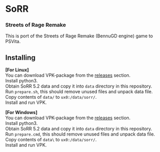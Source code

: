 # SoRR

### Streets of Rage Remake

This is port of the Streets of Rage Remake (BennuGD engine) game to PSVita.


## Installing

**[For Linux]**  
You can download VPK-package from the [releases](https://github.com/isage/sorr-vita/releases) section.  
Install python3.   
Obtain SoRR 5.2 data and copy it into `data` directory in this repository.  
Run `prepare.sh`, this should remove unused files and unpack data file.  
Copy contents of `data/` to `ux0:/data/sorr/`.  
Install and run VPK.  

**[For Windows]**  
You can download VPK-package from the [releases](https://github.com/isage/sorr-vita/releases) section.  
Install python3.   
Obtain SoRR 5.2 data and copy it into `data` directory in this repository.  
Run `prepare.cmd`, this should remove unused files and unpack data file.  
Copy contents of `data\` to `ux0:/data/sorr/`.  
Install and run VPK.  
